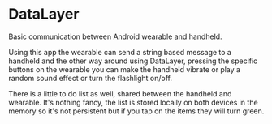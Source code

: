 # DataLayer
Basic communication between Android wearable and handheld.

Using this app the wearable can send a string based message to a handheld and the other way around using DataLayer, pressing the specific buttons on the wearable you can make the handheld vibrate or play a random sound effect or turn the flashlight on/off.

There is a little to do list as well, shared between the handheld and wearable. It's nothing fancy, the list is stored locally on both devices in the memory so it's not persistent but if you tap on the items they will turn green.
